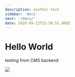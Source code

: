```yaml
---
description: another test
sidebar: 'docs'
next: '/docs/'
date: 2020-09-22T12:59:51.909Z
---
```

# Hello World 

testing from CMS backend 

![](/uploads/screen-shot-2020-09-02-at-1.10.29-pm.png)